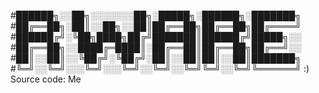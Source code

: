 
#██████╗░░██╗░░░░░░░██╗░█████╗░██████╗░███████╗
#██╔══██╗░██║░░██╗░░██║██╔══██╗██╔══██╗██╔════╝
#██████╔╝░╚██╗████╗██╔╝███████║██████╔╝█████╗░░
#██╔══██╗░░████╔═████║░██╔══██║██╔══██╗██╔══╝░░
#██║░░██║░░╚██╔╝░╚██╔╝░██║░░██║██║░░██║███████╗
#╚═╝░░╚═╝░░░╚═╝░░░╚═╝░░╚═╝░░╚═╝╚═╝░░╚═╝╚══════╝ :)
Source code: Me
